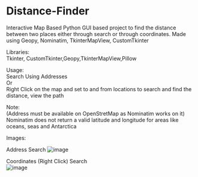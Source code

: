 # Distance-Finder
Interactive Map Based Python GUI based project to find the distance between two places either through search or through coordinates. Made using Geopy, Nominatim, TkinterMapView, CustomTkinter  


Libraries:  
Tkinter, CustomTkinter,Geopy,TkinterMapView,Pillow  

Usage:  
Search Using Addresses  
Or  
Right Click on the map and set to and from locations to search and find the distance, view the path  

Note:  
(Address must be available on OpenStretMap as Nominatim works on it)  
Nominatim does not return a valid latitude and longitude for areas like oceans, seas and Antarctica  

Images:  

Address Search
![image](https://github.com/Swebi/Distance-Finder/assets/82446436/66be5f0b-5d14-46e0-9188-ba1b47290d9f)

Coordinates (Right Click) Search  
![image](https://github.com/Swebi/Distance-Finder/assets/82446436/2725afee-93b9-484b-b30c-f96e74a516d4)

